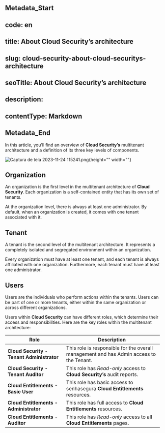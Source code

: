 ## Metadata_Start 
## code: en
## title: About Cloud Security’s architecture 
## slug: cloud-security-about-cloud-securitys-architecture 
## seoTitle: About Cloud Security’s architecture 
## description:  
## contentType: Markdown 
## Metadata_End
In this article, you’ll find an overview of **Cloud Security’s** multitenant architecture and a definition of its three key levels of components.

![Captura de tela 2023-11-24 115241.png](https://cdn.document360.io/5a1d58df-64ce-42a2-8b23-688477d32f33/Images/Documentation/Captura%20de%20tela%202023-11-24%20115241.png){height="" width=""}

## Organization
An organization is the first level in the multitenant architecture of **Cloud Security**. Each organization is a self-contained entity that has its own set of tenants.

At the organization level, there is always at least one administrator. By default, when an organization is created, it comes with one tenant associated with it. 

## Tenant
A tenant is the second level of the multitenant architecture. It represents a completely isolated and segregated environment within an organization.

Every organization must have at least one tenant, and each tenant is always affiliated with one organization. Furthermore, each tenant must have at least one administrator.

## Users

Users are the individuals who perform actions within the tenants. Users can be part of one or more tenants, either within the same organization or across different organizations.

Users within **Cloud Security** can have different roles, which determine their access and responsibilities. Here are the key roles within the multitenant architecture:


| **Role** | **Description** |
| --- | --- |
| **Cloud Security - Tenant Administrator** | This role is responsible for the overall management and has Admin access to the Tenant.  |
| **Cloud Security - Tenant Auditor** | This role has *Read-only* access to **Cloud Security’s** audit reports. |
| **Cloud Entitlements - Basic User** | This role has basic access to senhasegura **Cloud Entitlements** resources. |
| **Cloud Entitlements - Administrator** | This role has full access to **Cloud Entitlements** resources. |
| **Cloud Entitlements - Auditor** | This role has *Read-only* access to all **Cloud Entitlements** pages. |
